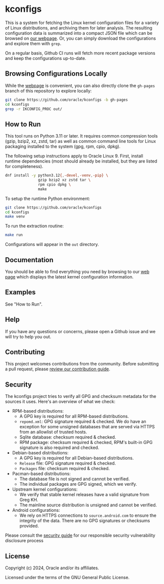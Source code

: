 # kconfigs

This is a system for fetching the Linux kernel configuration files for a variety
of Linux distributions, and archiving them for later analysis. The resulting
configuration data is summarized into a compact JSON file which can be
browsed on [our webpage][1]. Or, you can simply download the configurations and
explore them with `grep`.

[1]: https://oracle.github.io/kconfigs/

On a regular basis, Github CI runs will fetch more recent package versions and
keep the configurations up-to-date.

## Browsing Configurations Locally

While the [webpage][1] is convenient, you can also directly clone the `gh-pages`
branch of this repository to explore locally:

``` sh
git clone https://github.com/oracle/kconfigs -b gh-pages
cd kconfigs
grep -r IKCONFIG_PROC out/
```

## How to Run

This tool runs on Python 3.11 or later. It requires common compression tools
(gzip, bzip2, xz, zstd, tar) as well as common command line tools for Linux
packaging installed to the system (gpg, rpm, cpio, dpkg).

The following setup instructions apply to Oracle Linux 9. First, install runtime
dependencies (most should already be installed, but they are listed for
completeness).

```sh
dnf install -y python3.12{,-devel,-venv,-pip} \
               gzip bzip2 xz zstd tar \
               rpm cpio dpkg \
               make
```

To setup the runtime Python environment:

``` sh
git clone https://github.com/oracle/kconfigs
cd kconfigs
make venv
```

To run the extraction routine:

``` sh
make run
```

Configurations will appear in the `out` directory.

## Documentation

You should be able to find everything you need by browsing to our [web page][1]
which displays the latest kernel configuration information.

## Examples

See "How to Run".

## Help

If you have any questions or concerns, please open a Github issue and we will
try to help you out.

## Contributing

This project welcomes contributions from the community. Before submitting a pull
request, please [review our contribution guide](./CONTRIBUTING.md).

## Security

The kconfigs project tries to verify all GPG and checksum metadata for the
sources it uses. Here's an overview of what we check:

* RPM-based distributions:
  * A GPG key is required for all RPM-based distributions.
  * `repomd.xml`: GPG signature required & checked. We do have an exception for
    some unsigned databases that are served via HTTPS from an allowlist of
    trusted hosts.
  * Sqlite database: checksum required & checked.
  * RPM package: checksum required & checked, RPM's built-in GPG signature is
    also required and checked.
* Debian-based distributions:
  * A GPG key is required for all Debian-based distributions.
  * `Release` file: GPG signature required & checked.
  * `Packages` file: checksum required & checked.
* Pacman-based distributions:
  * The database file is not signed and cannot be verified.
  * The individual packages are GPG signed, which we verify.
* Upstream kernel configurations:
  * We verify that stable kernel releases have a valid signature from Greg KH.
  * The mainline source distribution is unsigned and cannot be verified.
* Android configurations:
  * We rely on HTTPS connections to `source.android.com` to ensure the integrity
    of the data. There are no GPG signatures or checksums provided.

Please consult the [security guide](./SECURITY.md) for our responsible security
vulnerability disclosure process

## License

Copyright (c) 2024, Oracle and/or its affiliates.

Licensed under the terms of the GNU General Public License.
